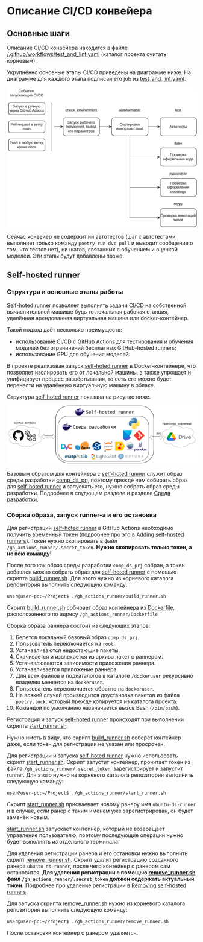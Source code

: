 # Описание CI/CD конвейера

## Основные шаги

Описание CI/CD конвейера находится в файле
[/.github/workflows/test_and_lint.yaml](.github/workflows/test_and_lint.yaml)
(каталог проекта считать корневым).

Укрупнённо основные этапы CI/CD приведены на диаграмме ниже. На диаграмме для
каждого этапа подписан его job из
[test_and_lint.yaml](.github/workflows/test_and_lint.yaml).

![Этапы ci/cd](/docs/figures/cicd_stages.svg)

Сейчас конвейер не содержит ни автотестов (шаг с автотестами выполняет только
команду `poetry run dvc pull` и выводит сообщение о том, что тестов нет), ни
шагов, связанных с обучением и оценкой моделей. Эти этапы будут добавлены позже.

## Self-hosted runner

### Структура и основные этапы работы

[Self-hoted runner](https://docs.github.com/en/actions/hosting-your-own-runners/managing-self-hosted-runners/about-self-hosted-runners)
позволяет выполнять задачи CI/CD на собственной вычислительной машише будь то
локальная рабочая станция, удалённая арендованная виртуальная машина или
docker-контейнер.

Такой подход даёт несколько преимуществ:

- использование CI/CD с GitHub Actions для тестирования
и обучения моделей без ограничений бесплатных GitHub-hosted
runners;
- использование GPU для обучения моделей.

В проекте реализован запуск
[self-hoted runner](https://docs.github.com/en/actions/hosting-your-own-runners/managing-self-hosted-runners/about-self-hosted-runners)
в Docker-контейнере, что позволяет изолировать его от локальной машины, а также
упрощает и унифицирует процесс развёртывания, то есть его можно будет перенести
на удалённую виртуальную машину в облаке.

Структура
[self-hoted runner](https://docs.github.com/en/actions/hosting-your-own-runners/managing-self-hosted-runners/about-self-hosted-runners)
показана на рисунке ниже.

![Структура self-hosted runner](/docs/figures/self-hosted_runner_container.svg)

Базовым образом для контейнера с
[self-hoted runner](https://docs.github.com/en/actions/hosting-your-own-runners/managing-self-hosted-runners/about-self-hosted-runners)
служит образ среды разработки [comp_ds_prj](/docs/development_environment.md),
поэтому прежде чем собирать образ для
[self-hoted runner](https://docs.github.com/en/actions/hosting-your-own-runners/managing-self-hosted-runners/about-self-hosted-runners)
и запускать его, нужно собрать образ среды разработки.
Подробнее в слудющем разделе и разделе
[Среда разработки](/docs/development_environment.md).

### Сборка образа, запуск runner-а и его остановка

Для регистрации
[self-hoted runner](https://docs.github.com/en/actions/hosting-your-own-runners/managing-self-hosted-runners/about-self-hosted-runners)
в GitHub Actions необходимо получить временный токен (подробнее про это в
[Adding self-hosted runners](https://docs.github.com/en/actions/hosting-your-own-runners/managing-self-hosted-runners/adding-self-hosted-runners)). Токен нужно
скопировать в файл `/gh_actions_runner/.secret_token`.
**Нужно скопировать только токен, а не всю команду!**

После того как образ среды разработки `comp_ds_prj` собран, а токен добавлен
можно собрать образ для
[self-hoted runner](https://docs.github.com/en/actions/hosting-your-own-runners/managing-self-hosted-runners/about-self-hosted-runners)
с помощью скрипта [build_runner.sh](/gh_actions_runner/build_runner.sh).
Для этого нужно из корневого каталога репозитория выполнить следующую команду:

```shell
user@user-pc:~/Project$ ./gh_actions_runner/build_runner.sh
```

Скрипт [build_runner.sh](/gh_actions_runner/build_runner.sh) собирает образ
контейнера из [Dockerfile](/gh_actions_runner/Dockerfile), расположенного по
адресу `/gh_actions_runner/Dockerfile`

Сборка образа раннера состоит из следующих этапов:

1. Берется локальный базовый образ `comp_ds_prj`.
2. Пользователь переключается на `root`.
3. Устанавливаются недостающие пакеты.
4. Скачивается и извлекается из архива пакет с раннером.
5. Устанавлюваются зависимости приложения раннера.
6. Устанавливается приложение раннера.
7. Для всех файлов и подкаталогов в каталоге `/dockeruser` рекурсивно
владелец меняется на `dockeruser`.
8. Пользователь переключается обратно на `dockeruser`.
9. На всякий случай производится доустановка пакетов из файла `poetry.lock`,
который прежде копируется из каталога проекта.
10. Командой по умолчанию назаначается вызов Bash (`/bin/bash`).

Регистрация и запуск 
[self-hoted runner](https://docs.github.com/en/actions/hosting-your-own-runners/managing-self-hosted-runners/about-self-hosted-runners)
происходят при выполнении скрипта
[start_runner.sh](/gh_actions_runner/start_runner.sh).

Нужно иметь в виду, что скрипт
[build_runner.sh](/gh_actions_runner/build_runner.sh) соберёт контейнер даже,
если токен для регистрации не указан или просрочен.

Для регистрации и запуска
[self-hoted runner](https://docs.github.com/en/actions/hosting-your-own-runners/managing-self-hosted-runners/about-self-hosted-runners)
нужно использовать скрипт [start_runner.sh](/gh_actions_runner/start_runner.sh).
Скрипт запустит контейнер, прочитает токен из файла
`/gh_actions_runner/.secret_token`, зарегистрирует и запустит runner.
Для этого нужно из корневого каталога репозитория выполнить следующую команду:

```shell
user@user-pc:~/Project$ ./gh_actions_runner/start_runner.sh
```

Скрипт [start_runner.sh](/gh_actions_runner/start_runner.sh) присваевает новому
ранеру имя `ubuntu-ds-runner` и в случае, если ранер с таким именем уже
зарегистрирован, он будет заменён новым.

[start_runner.sh](/gh_actions_runner/start_runner.sh) запускает контейнер,
который не возвращает управление пользователю, поэтому последующие операции
нужно будет выполнять из отдельного терминала.

Для удаления регистрации ранера и его остановки нужно выполнить скрипт
[remove_runner.sh](/gh_actions_runner/remove_runner.sh). Скрипт удалит
регистрацию созданного ранера `ubuntu-ds-runner`, после чего контейнер с
ранером сам остановится. **Для удаления регистрации с помощью
[remove_runner.sh](/gh_actions_runner/remove_runner.sh) файл
`/gh_actions_runner/.secret_token` должен содержать актуальный токен.**
Подробнее про удаление регистрации в
[Removing self-hosted runners](https://docs.github.com/en/actions/hosting-your-own-runners/managing-self-hosted-runners/removing-self-hosted-runners).

Для запуска скрипта [remove_runner.sh](/gh_actions_runner/remove_runner.sh)
нужно из корневого каталога репозитория выполнить следующую команду:

```shell
user@user-pc:~/Project$ ./gh_actions_runner/remove_runner.sh
```

После остановки контейнер с ранером удаляется.
